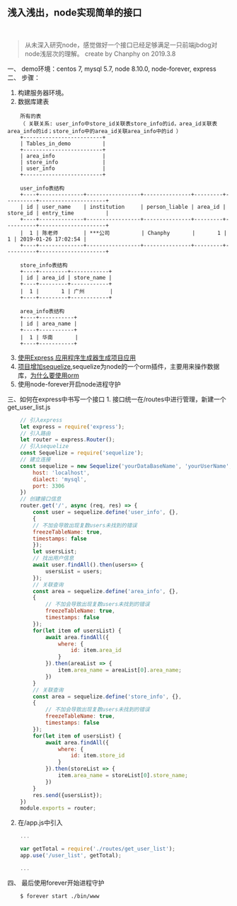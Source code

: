 ## 浅入浅出，node实现简单的接口
<br />  

> 从未深入研究node，感觉做好一个接口已经足够满足一只前端jbdog对node浅层次的理解。
> create by Chanphy on 2019.3.8 

一、 demo环境：centos 7, mysql 5.7, node 8.10.0, node-forever, express
二、 步骤：
1. 构建服务器环境。
2. 数据库建表
```
    所有的表
    （ 关联关系: user_info中store_id关联表store_info的id，area_id关联表area_info的id；store_info中的area_id关联area_info中的id ）
    +-------------------------+
    | Tables_in_demo          |
    +-------------------------+
    | area_info               |
    | store_info              |
    | user_info               |
    +-------------------------+  

    user_info表结构
    +----+--------------+-----------------+---------------+---------+----------+---------------------+
    | id | user_name    | institution     | person_liable | area_id | store_id | entry_time          |
    +----+--------------+-----------------+---------------+---------+----------+---------------------+
    |  1 | 陈老师        | ***公司          | Chanphy       |       1 |        1 | 2019-01-26 17:02:54 |
    +----+--------------+-----------------+---------------+---------+----------+---------------------+   

    store_info表结构
    +----+---------+------------+
    | id | area_id | store_name |
    +----+---------+------------+
    |  1 |       1 | 广州        |
    +----+---------+------------+  

    area_info表结构
    +----+-----------+
    | id | area_name |
    +----+-----------+
    |  1 | 华南       |
    +----+-----------+   
```
3. [使用Express 应用程序生成器生成项目应用](http://www.expressjs.com.cn/starter/generator.html)
4. [项目增加sequelize](http://docs.sequelizejs.com/manual/installation/getting-started.html),sequelize为node的一个orm插件，主要用来操作数据库，[为什么要使用orm](https://www.baidu.com/s?ie=utf-8&f=8&rsv_bp=1&tn=baidu&wd=%E4%B8%BA%E4%BB%80%E4%B9%88%E8%A6%81%E4%BD%BF%E7%94%A8orm&oq=markdown%2520%25E8%25AF%25AD%25E6%25B3%2595%2520%25E8%25A1%25A8%25E6%25A0%25BC&rsv_pq=95bde1d100028cbb&rsv_t=23c11cemyUo0KFz4ZQgFxvg03YbzC5khsbXB%2F12n7swWWh8%2F93RdDkr74Jc&rqlang=cn&rsv_enter=1&inputT=4142&rsv_sug3=42&rsv_sug1=32&rsv_sug7=100&rsv_sug2=0&rsv_sug4=4142)
5. 使用node-forever开启node进程守护  

三、如何在express中书写一个接口
    1. 接口统一在/routes中进行管理，新建一个get_user_list.js
```javascript
    // 引入express
    let express = require('express');
    // 引入路由
    let router = express.Router();
    // 引入sequelize
    const Sequelize = require('sequelize');
    // 建立连接
    const sequelize = new Sequelize('yourDataBaseName', 'yourUserName', 'yourPassword', {
        host: 'localhost',
        dialect: 'mysql',
        port: 3306
    })
    // 创建接口信息
    router.get('/', async (req, res) => {
        const user = sequelize.define('user_info', {},
        {
        // 不加会导致出现复数users未找到的错误
        freezeTableName: true,
        timestamps: false
        });
        let usersList;
        // 找出用户信息
        await user.findAll().then(users=> {
            usersList = users;
        });
        // 关联查询
        const area = sequelize.define('area_info', {},
        {
            // 不加会导致出现复数users未找到的错误
            freezeTableName: true,
            timestamps: false
        });
        for(let item of usersList) {
            await area.findAll({
                where: {
                    id: item.area_id
                }
            }).then(areaList => {
                item.area_name = areaList[0].area_name;
            })
        }
        // 关联查询
        const area = sequelize.define('store_info', {},
        {
            // 不加会导致出现复数users未找到的错误
            freezeTableName: true,
            timestamps: false
        });
        for(let item of usersList) {
            await area.findAll({
                where: {
                    id: item.store_id
                }
            }).then(storeList => {
                item.area_name = storeList[0].store_name;
            })
        }
        res.send({usersList});
    })
    module.exports = router;
```
2. 在/app.js中引入
```javascript
    ...  

    var getTotal = require('./routes/get_user_list');
    app.use('/user_list', getTotal);  

    ...
```  
四、 最后使用forever开始进程守护
```
    $ forever start ./bin/www
```

